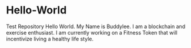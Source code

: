 # Hello-World
Test Repository
Hello World. My Name is Buddylee.
I am a blockchain and exercise enthusiast.
I am currently working on a Fitness Token that will incentivize living a healthy life style. 
